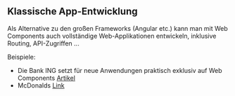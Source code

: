 ## Klassische App-Entwicklung

Als Alternative zu den großen Frameworks (Angular etc.) kann man mit Web Components auch vollständige Web-Applikationen entwickeln, inklusive Routing, API-Zugriffen ...

Beispiele:

- Die Bank ING setzt für neue Anwendungen praktisch exklusiv auf Web Components [Artikel](https://medium.com/ing-blog/ing-%EF%B8%8F-web-components-f52aacc71d7a)
- McDonalds [Link](https://twitter.com/ajstacy06/status/857628546507968512)

